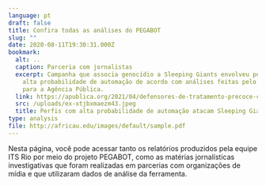 ```yaml
---
language: pt
draft: false
title: Confira todas as análises do PEGABOT
slug: ""
date: 2020-08-11T19:30:31.000Z
bookmark:
  alt: ..
  caption: Parceria com jornalistas
  excerpt: Campanha que associa genocídio a Sleeping Giants envolveu perfis com
    alta probabilidade de automação de acordo com análises feitas pelo PegaBot
    para a Agência Pública.
  link: https://apublica.org/2021/04/defensores-de-tratamento-precoce-contra-a-covid-19-atacam-perfil-sleeping-giants/
  src: /uploads/ex-xtjbxmaezm43.jpeg
  title: Perfis com alta probabilidade de automação atacam Sleeping Giants no Twitter
type: analysis
file: http://africau.edu/images/default/sample.pdf
---
```

Nesta página, você pode acessar tanto os relatórios produzidos pela equipe ITS Rio por meio do projeto PEGABOT, como as matérias jornalísticas investigativas que foram realizadas em parcerias com organizações de mídia e que utilizaram dados de análise da ferramenta.